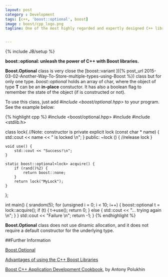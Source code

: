 ```yaml
---
layout: post
category : Development
tags: [c++, 'boost::optional', boost]
image : boost/cpp_logo.png
tagline: One of the most highly regarded and expertly designed C++ library projects in the world - H.Sutter and A.Alexandrescu, C++ Coding Standards


---
```

{% include JB/setup %}

**boost::optional: unleash the power of C++ with Boost libraries.**

<!--more-->

**Boost.Optional** class is very close the [boost::variant ]({% post_url 2015-03-02-Another-Way-To-Store-multiple-types-using-Boost %}) class but for only one type.
*boost::optional* holds an array of char, where the object of type **T** can be an **in-place** constuctor.
It has also a boolean flag to remember the state of the object (if is constructed or not). 

To use this class, just add *#include <boost/optional.hpp>* to your program. See the example below:

{% highlight cpp %}
#include <boost/optional.hpp>
#include <iostream>
#include <stdlib.h>

class lock{
    //Note: constructor is private
    explicit lock (const char * name) {
        std::cout << name << " is locked \n";
    }
    public:
    ~lock () {
        //release lock
    }

    void use() {
        std::cout << "Success!\n";
    }

    static boost::optional<lock> acquire() {
        if (rand()%2) {
            return boost::none;
        }
        return lock("MyLock");
    }
};

int main() {
    srandom(5);
    for (unsigned i = 0; i < 10; i++) {
        boost::optional<lock> t =
            lock::acquire();
        if (t) {
            t->use();
            return 0;
        } else {
            std::cout << "... trying again  \n";
        }
    }
    std::cout << "Failure \n";
    return -1;
}
{% endhighlight %}

**Boost.Optional** class does not use dinamic allocation, and it does not require a default constructor
for the underlying type. 

##Further Information

[Boost.Optional](http://www.boost.org/doc/libs/1_56_0/doc/html/optional.html)

[Advantages of using the C++ Boost Libraries](http://stackoverflow.com/questions/125580/what-are-the-advantages-of-using-the-c-boost-libraries)

[Boost C++ Application Development Cookbook](https://www.packtpub.com/application-development/boost-c-application-development-cookbook), by Antony Polukhin


